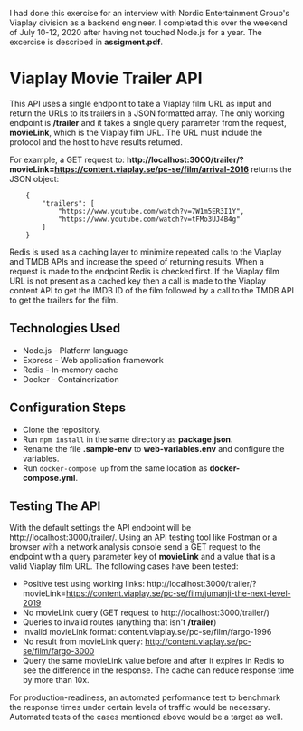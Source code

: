 I had done this exercise for an interview with Nordic Entertainment Group's Viaplay division as a backend engineer. I completed this over the weekend of July 10-12, 2020 after having not touched Node.js for a year. The excercise is described in **assigment.pdf**.

# Viaplay Movie Trailer API

This API uses a single endpoint to take a Viaplay film URL as input and return the URLs to its trailers in a JSON formatted array. The only working endpoint is  **/trailer** and it takes a single query parameter from the request, **movieLink**, which is the Viaplay film URL. The URL must include the protocol and the host to have results returned.

For example, a GET request to:
 **http://localhost:3000/trailer/?movieLink=https://content.viaplay.se/pc-se/film/arrival-2016**
returns the JSON object:

		{
			"trailers": [
				"https://www.youtube.com/watch?v=7W1m5ER3I1Y",
				"https://www.youtube.com/watch?v=tFMo3UJ4B4g"
			]
		}

Redis is used as a caching layer to minimize repeated calls to the Viaplay and TMDB APIs and increase the speed of returning results. When a request is made to the endpoint Redis is checked first. If the Viaplay film URL is not present as a cached key then a call is made to the Viaplay content API to get the IMDB ID of the film followed by a call to the TMDB API to get the trailers for the film.

## Technologies Used
- Node.js - Platform language
- Express - Web application framework
- Redis - In-memory cache
- Docker - Containerization

## Configuration Steps
- Clone the repository.
- Run `npm install` in the same directory as **package.json**.
- Rename the file **.sample-env** to **web-variables.env** and configure the variables.
- Run `docker-compose up` from the same location as **docker-compose.yml**.

## Testing The API

With the default settings the API endpoint will be http://localhost:3000/trailer/. Using an API testing tool like Postman or a browser with a network analysis console send a GET request to the endpoint with a query parameter key of **movieLink** and a value that is a valid Viaplay film URL. The following cases have been tested:
- Positive test using working links: http://localhost:3000/trailer/?movieLink=https://content.viaplay.se/pc-se/film/jumanji-the-next-level-2019
- No movieLink query (GET request to http://localhost:3000/trailer/)
- Queries to invalid routes (anything that isn't **/trailer**)
- Invalid movieLink format: content.viaplay.se/pc-se/film/fargo-1996
- No result from movieLink query: http://content.viaplay.se/pc-se/film/fargo-3000
- Query the same movieLink value before and after it expires in Redis to see the difference in the response. The cache can reduce response time by more than 10x.

For production-readiness, an automated performance test to benchmark the response times under certain levels of traffic would be necessary. Automated tests of the cases mentioned above would be a target as well.